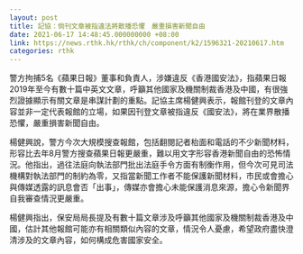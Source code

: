 ```yaml
---
layout: post
title: 記協：倘刊文章被指違法將散播恐懼　嚴重損害新聞自由
date: 2021-06-17 14:48:45.000000000 +08:00
link: https://news.rthk.hk/rthk/ch/component/k2/1596321-20210617.htm
categories: rthk
---
```


警方拘捕5名《蘋果日報》董事和負責人，涉嫌違反《香港國安法》，指蘋果日報2019年至今有數十篇中英文文章，呼籲其他國家及機關制裁香港及中國，有很強烈證據顯示有關文章是串謀計劃的重點。記協主席楊健興表示，報館刊登的文章內容並非一定代表報館的立場，如果因刊登文章被指違反《國安法》，將在業界散播恐懼，嚴重損害新聞自由。

楊健興說，警方今次大規模搜查報館，包括翻閱記者枱面和電話的不少新聞材料，形容比去年8月警方搜查蘋果日報更嚴重，難以用文字形容香港新聞自由的恐怖情況。他指出，過往法庭向執法部門批出法庭手令方面有制衡作用，但今次可見司法機構對執法部門的制約為零，又指當新聞工作者不能保護新聞材料，市民或會擔心與傳媒透露的訊息會否「出事」，傳媒亦會擔心未能保護消息來源，擔心令新聞界自我審查情況更嚴重。

楊健興指出，保安局局長提及有數十篇文章涉及呼籲其他國家及機關制裁香港及中國，估計其他報館可能亦有相關類似內容的文章，情況令人憂慮，希望政府盡快澄清涉及的文章內容，如何構成危害國家安全。
